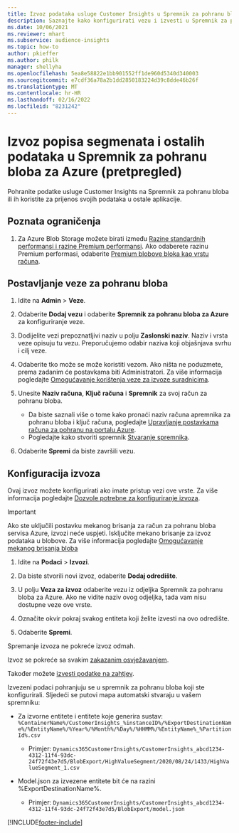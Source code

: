 ```yaml
---
title: Izvoz podataka usluge Customer Insights u Spremnik za pohranu bloba za Azure
description: Saznajte kako konfigurirati vezu i izvesti u Spremnik za pohranu bloba.
ms.date: 10/06/2021
ms.reviewer: mhart
ms.subservice: audience-insights
ms.topic: how-to
author: pkieffer
ms.author: philk
manager: shellyha
ms.openlocfilehash: 5ea8e58822e1bb901552ff1de960d5340d340003
ms.sourcegitcommit: e7cdf36a78a2b1dd2850183224d39c8dde46b26f
ms.translationtype: MT
ms.contentlocale: hr-HR
ms.lasthandoff: 02/16/2022
ms.locfileid: "8231242"
---
```

# <a name="export-segment-list-and-other-data-to-azure-blob-storage-preview"></a>Izvoz popisa segmenata i ostalih podataka u Spremnik za pohranu bloba za Azure (pretpregled)

Pohranite podatke usluge Customer Insights na Spremnik za pohranu bloba ili ih koristite za prijenos svojih podataka u ostale aplikacije.

## <a name="known-limitations"></a>Poznata ograničenja

1. Za Azure Blob Storage možete birati između [Razine standardnih performansi i razine Premium performansi](/azure/storage/blobs/storage-blob-performance-tiers). Ako odaberete razinu Premium performasi, odaberite [Premium blobove bloka kao vrstu računa](/azure/storage/common/storage-account-overview#types-of-storage-accounts).

## <a name="set-up-the-connection-to-blob-storage"></a>Postavljanje veze za pohranu bloba

1. Idite na **Admin** > **Veze**.

1. Odaberite **Dodaj vezu** i odaberite **Spremnik za pohranu bloba za Azure** za konfiguriranje veze.

1. Dodijelite vezi prepoznatljivi naziv u polju **Zaslonski naziv**. Naziv i vrsta veze opisuju tu vezu. Preporučujemo odabir naziva koji objašnjava svrhu i cilj veze.

1. Odaberite tko može se može koristiti vezom. Ako ništa ne poduzmete, prema zadanim će postavkama biti Administratori. Za više informacija pogledajte [Omogućavanje korištenja veze za izvoze suradnicima](connections.md#allow-contributors-to-use-a-connection-for-exports).

1. Unesite **Naziv računa**, **Ključ računa** i **Spremnik** za svoj račun za pohranu bloba.
    - Da biste saznali više o tome kako pronaći naziv računa apremnika za pohranu bloba i ključ računa, pogledajte [Upravljanje postavkama računa za pohranu na portalu Azure](/azure/storage/common/storage-account-manage).
    - Pogledajte kako stvoriti spremnik [Stvaranje spremnika](/azure/storage/blobs/storage-quickstart-blobs-portal#create-a-container).

1. Odaberite **Spremi** da biste završili vezu. 

## <a name="configure-an-export"></a>Konfiguracija izvoza

Ovaj izvoz možete konfigurirati ako imate pristup vezi ove vrste. Za više informacija pogledajte [Dozvole potrebne za konfiguriranje izvoza](export-destinations.md#set-up-a-new-export).

> [!IMPORTANT]
> Ako ste uključili postavku mekanog brisanja za račun za pohranu bloba servisa Azure, izvozi neće uspjeti. Isključite mekano brisanje za izvoz podataka u blobove. Za više informacija pogledajte [Omogućavanje mekanog brisanja bloba](/azure/storage/blobs/soft-delete-blob-enable.md)

1. Idite na **Podaci** > **Izvozi**.

1. Da biste stvorili novi izvoz, odaberite **Dodaj odredište**.

1. U polju **Veza za izvoz** odaberite vezu iz odjeljka Spremnik za pohranu bloba za Azure. Ako ne vidite naziv ovog odjeljka, tada vam nisu dostupne veze ove vrste.

1. Označite okvir pokraj svakog entiteta koji želite izvesti na ovo odredište.

1. Odaberite **Spremi**.

Spremanje izvoza ne pokreće izvoz odmah.

Izvoz se pokreće sa svakim [zakazanim osvježavanjem](system.md#schedule-tab).     

Također možete [izvesti podatke na zahtjev](export-destinations.md#run-exports-on-demand). 

Izvezeni podaci pohranjuju se u spremnik za pohranu bloba koji ste konfigurirali. Sljedeći se putovi mapa automatski stvaraju u vašem spremniku:

- Za izvorne entitete i entitete koje generira sustav:   
  `%ContainerName%/CustomerInsights_%instanceID%/%ExportDestinationName%/%EntityName%/%Year%/%Month%/%Day%/%HHMM%/%EntityName%_%PartitionId%.csv`  
  - Primjer: `Dynamics365CustomerInsights/CustomerInsights_abcd1234-4312-11f4-93dc-24f72f43e7d5/BlobExport/HighValueSegment/2020/08/24/1433/HighValueSegment_1.csv`
 
- Model.json za izvezene entitete bit će na razini %ExportDestinationName%.  
  - Primjer: `Dynamics365CustomerInsights/CustomerInsights_abcd1234-4312-11f4-93dc-24f72f43e7d5/BlobExport/model.json`

[!INCLUDE[footer-include](../includes/footer-banner.md)]
